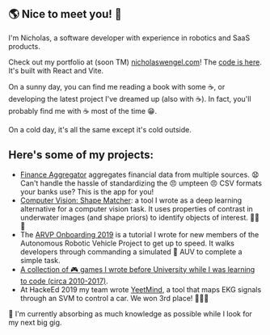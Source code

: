 ## 🌎 Nice to meet you! 🍁

I'm Nicholas, a software developer with experience in robotics and SaaS products.

Check out my portfolio at (soon TM) [nicholaswengel.com](https://nicholaswengel.com)! The [code is here](https://github.com/NinjaPerson24119/PortfolioWebsite). It's built with React and Vite.

On a sunny day, you can find me reading a book with some ☕, or developing the latest project I've dreamed up (also with ☕). In fact, you'll probably find me with ☕ most of the time 😁.

On a cold day, it's all the same except it's cold outside.

## Here's some of my projects:
- [Finance Aggregator](https://github.com/NinjaPerson24119/FinanceAggregator) aggregates financial data from multiple sources. 😧 Can't handle the hassle of standardizing the 😠 umpteen 😠 CSV formats your banks use?  This is the app for you! 
- [Computer Vision: Shape Matcher](https://github.com/NinjaPerson24119/shape_matcher): a tool I wrote as a deep learning alternative for a computer vision task. It uses properties of contrast in underwater images (and shape priors) to identify objects of interest. 🌊🌊🌊
- The [ARVP Onboarding 2019](https://github.com/NinjaPerson24119/Onboarding2019) is a tutorial I wrote for new members of the Autonomous Robotic Vehicle Project to get up to speed. It walks developers through commanding a simulated 🤖 AUV to complete a simple task.
- [A collection of 🎮 games I wrote before University while I was learning to code (circa 2010-2017)](https://github.com/NinjaPerson24119/Pre-University-Projects).
- At HackeEd 2019 my team wrote [YeetMind](https://github.com/NinjaPerson24119/neuro-car), a tool that maps EKG signals through an SVM to control a car. We won 3rd place! 🚗🚗🚗

🔭 I'm currently absorbing as much knowledge as possible while I look for my next big gig.
